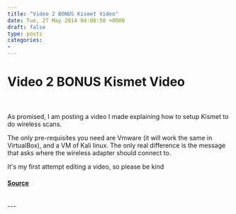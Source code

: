 ```yaml
---
title: "Video 2 BONUS Kismet Video"
date: Tue, 27 May 2014 04:00:50 +0000
draft: false
type: posts
categories: 
- 
---
```

# Video 2 BONUS Kismet Video

<br/>

<br/>
As promised, I am posting a video I made explaining how to setup Kismet to do wireless scans.

The only pre-requisites you need are Vmware (it will work the same in VirtualBox), and a VM of Kali linux. The only real difference is the message that asks where the wireless adapter should connect to.

It's my first attempt editing a video, so please be kind

#### [Source](http://brakeingsecurity.com/bonus-kismet-video)

<br/>
---
